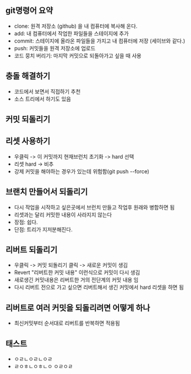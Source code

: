 ## git명령어 요약
- clone: 원격 저장소 (github) 을 내 컴퓨터에 복사해 온다.
- add: 내 컴퓨터에서 작업한 파일들을 스테이지에 추가
- commit: 스테이지에 올라온 파일들을 가지고 내 컴퓨터에 저장 (세이브와 같다.)
- push: 커밋들을 원격 저장소에 업로드
- 코드 뭉치 버리기: 마지막 커밋으로 되돌아가고 싶을 때 사용


## 충돌 해결하기
- 코드에서 보면서 직접하기 추천
- 소스 트리에서 하기도 있음

## 커밋 되돌리기

## 리셋 사용하기 
- 우클릭 -> 이 커밋까지 현재브런치 초기화 -> hard 선택
- 리셋 hard -> 비추
- 강제 커밋을 해야하는 경우가 있는데 위험함(git push --force)


## 브랜치 만들어서 되돌리기
- 다시 작업을 시작하고 싶은곳에서 브런치 만들고 작업후 원래와 병합하면 됨
- 리셋과는 달리 커밋한 내용이 사라지지 않는다
- 장점: 쉽다.
- 단점: 트리가 지저분해진다.

## 리버트 되돌리기
- 우클릭 -> 커밋 되돌리기 클릭 -> 새로운 커밋이 생김
- Revert "리버트한 커밋 내용" 이런식으로 커밋이 다시 생김 
- 새로생긴 커밋내용은 리버트한 거의 전단계의 커밋 내용 임 
- 다시 리버트 전으로 가고 싶으면 리버트해서 생긴 커밋에서 hard 리셋을 하면 됨

## 리버트로 여러 커밋을 되돌리려면 어떻게 하나
- 최신커밋부터 순서대로 리버트를 반복하면 적용됨

## 태스트
- ㅇㄹㄴㅇㄹㄴㅇㄹ
- ㄹㅇㅎㄴㅇㅎㄴㅇ ㅇㄹㅇㄹ